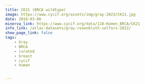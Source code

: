 ```yaml
---
title: CK21 (BRCA wildtype)
image: https://www.cycif.org/assets/img/gray-2023/CK21.jpg
date: 2010-03-06
minerva_link: https://www.cycif.org/data/110-Komen_BRCA/CK21
info_link: /atlas-datasets/gray-rosenbluth-selfors-2022/
show_page_link: false
tags:
    - Gray
    - BRCA
    - curated
    - breast
    - cycif
    - human


---
```

